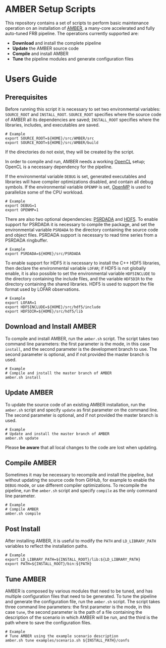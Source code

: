 # AMBER Setup Scripts

This repository contains a set of scripts to perform basic maintenance operation on an installation of [AMBER](https://github.com/AA-ALERT/AMBER), a many-core accelerated and fully auto-tuned FRB pipeline.
The operations currently supported are:

- **Download** and install the complete pipeline
- **Update** the AMBER source code
- **Compile** and install AMBER
- **Tune** the pipeline modules and generate configuration files

# Users Guide

## Prerequisites

Before running this script it is necessary to set two environmental variables: `SOURCE_ROOT` and `INSTALL_ROOT`.
`SOURCE_ROOT` specifies where the source code of AMBER all its dependencies are saved; `INSTALL_ROOT` specifies where the libraries, includes, and executables are saved.
```
# Example
export SOURCE_ROOT=${HOME}/src/AMBER/src
export SOURCE_ROOT=${HOME}/src/AMBER/build
```
If the directories do not exist, they will be created by the script.

In order to compile and run, AMBER needs a working [OpenCL](https://www.khronos.org/opencl/) setup; OpenCL is a necessary dependency for the pipeline.

If the environmental variable `DEBUG` is set, generated executables and libraries will have compiler optimizations disabled, and contain all debug symbols.
If the environmental variable `OPENMP` is set, [OpenMP](http://www.openmp.org/) is used to parallelize some of the CPU workload.
```
# Example
export DEBUG=1
export OPENMP=1
```

There are also two optional dependencies: [PSRDADA](http://psrdada.sourceforge.net/) and [HDF5](https://support.hdfgroup.org/HDF5/).
To enable support for PSRDADA it is necessary to compile the package, and set the environmental variable `PSRDADA` to the directory containing the source code and object files.
PSRDADA support is necessary to read time series from a PSRDADA ringbuffer.
```
# Example
export PSRDADA=${HOME}/src/PSRDADA
```
To enable support for HDF5 it is necessary to install the C++ HDF5 libraries, then declare the environmental variable `LOFAR`; if HDF5 is not globally enable, it is also possible to set the environmental variable `HDF5INCLUDE` to the directory containing the include files, and the variable `HDF5DIR` to the directory containing the shared libraries.
HDF5 is used to support the file format used by LOFAR observations.
```
# Example
export LOFAR=1
export HDF5INCLUDE=${HOME}/src/hdf5/include
export HDF5DIR=${HOME}/src/hdf5/lib
```

## Download and Install AMBER

To compile and install AMBER, run the `amber.sh` script.
The script takes two command line parameters: the first parameter is the mode, in this case `install`, and the second parameter is the development branch to use.
The second parameter is optional, and if not provided the master branch is used.
```
# Example
# Compile and install the master branch of AMBER
amber.sh install
```

## Update AMBER

To update the source code of an existing AMBER installation, run the `amber.sh` script and specify `update` as first parameter on the command line.
The second parameter is optional, and if not provided the master branch is used.
```
# Example
# Update and install the master branch of AMBER
amber.sh update
```
Please **be aware** that all local changes to the code are lost when updating.

## Compile AMBER

Sometimes it may be necessary to recompile and install the pipeline, but without updating the source code from GitHub, for example to enable the `DEBUG` mode, or use different compiler optimizations.
To recompile the pipeline, run the `amber.sh` script and specify `compile` as the only command line parameter.
```
# Example
# Compile AMBER
amber.sh compile
```

## Post Install

After installing AMBER, it is useful to modify the `PATH` and `LD_LIBRARY_PATH` variables to reflect the installation paths.
```
# Example
export LD_LIBRARY_PATH=${INSTALL_ROOT}/lib:${LD_LIBRARY_PATH}
export PATH=${INSTALL_ROOT}/bin:${PATH}
```

## Tune AMBER

AMBER is composed by various modules that need to be tuned, and has multiple configuration files that need to be generated.
To tune the pipeline and generate the configuration file, run the `amber.sh` script.
The script takes three command line parameters: the first parameter is the mode, in this case `tune`, the second parameter is the path of a file containing the description of the scenario in which AMBER will be run, and the third is the path where to save the configuration files.
```
# Example
# Tune AMBER using the example scenario description
amber.sh tune examples/scenario.sh ${INSTALL_PATH}/confs
```

